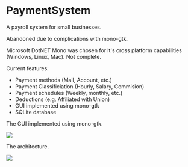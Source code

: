 # PaymentSystem

A payroll system for small businesses. 

Abandoned due to complications with mono-gtk.

Microsoft DotNET Mono was chosen for it's cross platform capabilities (Windows, Linux, Mac). Not complete.

Current features:
- Payment methods (Mail, Account, etc.)
- Payment Classificiation (Hourly, Salary, Commision)
- Payment schedules (Weekly, monthly, etc.)
- Deductions (e.g. Affiliated with Union)
- GUI implemented using mono-gtk
- SQLite database


The GUI implemented using mono-gtk.

<image src = "Screenshot-gtkgui.png">


The architecture.

<image src = "Payroll-architecture-2020-09-06.png">
